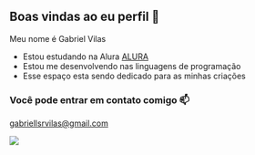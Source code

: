 ## Boas vindas ao eu perfil 👋

Meu nome é Gabriel Vilas  

- Estou estudando na Alura [ALURA](https://www.alura.c0m.br)
- Estou me desenvolvendo nas linguagens de programação
- Esse espaço esta sendo dedicado para as minhas criações

### Você pode entrar em contato comigo 📫
gabriellsrvilas@gmail.com

![](https://media.tenor.com/VmxCjy966YwAAAAM/the-wok-the-rock.gif)

